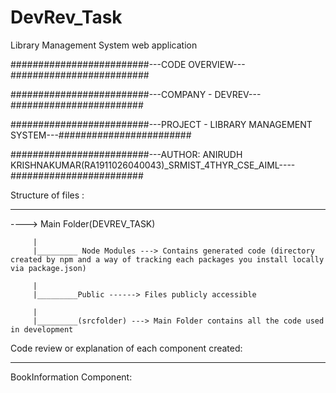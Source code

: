 # DevRev_Task
Library Management System web application

#########################---CODE OVERVIEW---#########################

#########################---COMPANY - DEVREV---########################

#########################---PROJECT - LIBRARY MANAGEMENT SYSTEM---########################

#########################---AUTHOR: ANIRUDH KRISHNAKUMAR(RA1911026040043)_SRMIST_4THYR_CSE_AIML----########################



Structure of files :
______________________________________________________

----> Main Folder(DEVREV_TASK)
       
         |
         |_________ Node Modules ---> Contains generated code (directory created by npm and a way of tracking each packages you install locally via package.json)
         
         |
         |_________Public ------> Files publicly accessible
         
         |
         |_________(srcfolder) ---> Main Folder contains all the code used in development



Code review or explanation of each component created:
______________________________________________________


BookInformation Component:









